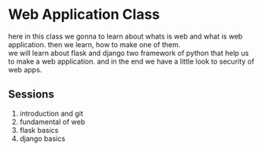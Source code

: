 # Web Application Class
here in this class we gonna to learn about whats is web and what is web application. then we learn, how to make one of them.
</br> we will learn about flask and django two framework of python that help us to make a web application. and in the end we have a little look to security of web apps.

## Sessions
1) introduction and git
2) fundamental of web
3) flask basics
4) django basics